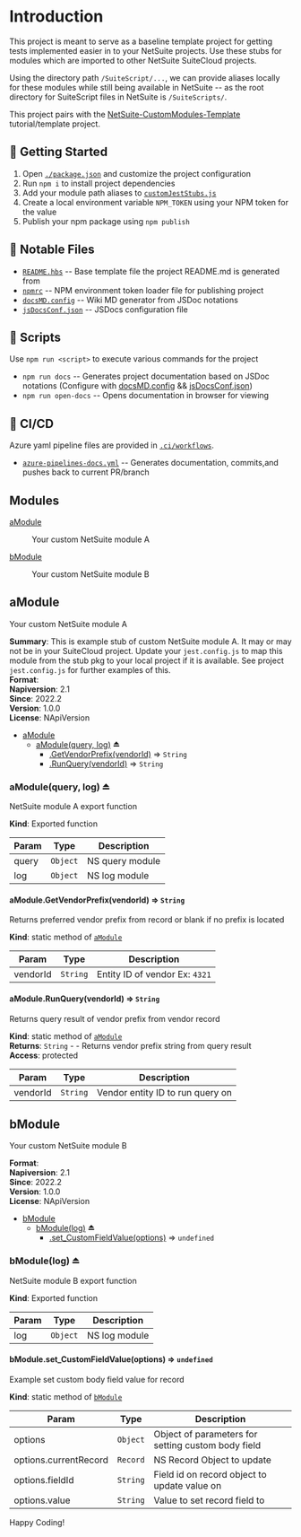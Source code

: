 # Introduction

This project is meant to serve as a baseline template project for getting tests implemented easier in to your NetSuite projects. Use these stubs for modules which are imported to other NetSuite SuiteCloud projects.

Using the directory path `/SuiteScript/...`, we can provide aliases locally for these modules while still being available in NetSuite -- as the root directory for SuiteScript files in NetSuite is `/SuiteScripts/`.

This project pairs with the [NetSuite-CustomModules-Template](https://github.com/devnetkc/NetSuite-CustomModules-Template) tutorial/template project.

## 🎉 Getting Started

1. Open [`./package.json`](./package.json) and customize the project configuration
2. Run `npm i` to install project dependencies
3. Add your module path aliases to [`customJestStubs.js`](./customJestStubs.js)
4. Create a local environment variable `NPM_TOKEN` using your NPM token for the value
5. Publish your npm package using `npm publish`

## 🧐 Notable Files

- [`README.hbs`](./.ci/templates/README.hbs) -- Base template file the project README.md is generated from
- [`npmrc`](./.npmrc) -- NPM environment token loader file for publishing project
- [`docsMD.config`](./.ci/config/docsMD.config.js) -- Wiki MD generator from JSDoc notations
- [`jsDocsConf.json`](./.ci/config/jsDocsConf.json) -- JSDocs configuration file

## 🔨 Scripts

Use `npm run <script>` to execute various commands for the project

- `npm run docs` -- Generates project documentation based on JSDoc notations (Configure with [docsMD.config](./.ci/config/docsMD.config.js) && [jsDocsConf.json](./.ci/config/jsDocsConf.json))
- `npm run open-docs` -- Opens documentation in browser for viewing

## 👷 CI/CD

Azure yaml pipeline files are provided in [`.ci/workflows`](./.ci/workflows).

- [`azure-pipelines-docs.yml`](./.ci/workflows/azure-pipelines-docs.yml) -- Generates documentation, commits,and pushes back to current PR/branch

## Modules

<dl>
<dt><a href="#module_aModule">aModule</a></dt>
<dd><p>Your custom NetSuite module A</p>
</dd>
<dt><a href="#module_bModule">bModule</a></dt>
<dd><p>Your custom NetSuite module B</p>
</dd>
</dl>

<a name="module_aModule"></a>

## aModule
Your custom NetSuite module A

**Summary**: This is example stub of custom NetSuite module A.  It may or may not be in your SuiteCloud project.
Update your `jest.config.js` to map this module from the stub pkg to your local project if it is available.
See project `jest.config.js` for further examples of this.  
**Format**:   
**Napiversion**: 2.1  
**Since**: 2022.2  
**Version**: 1.0.0  
**License**: NApiVersion  

* [aModule](#module_aModule)
    * [aModule(query, log)](#exp_module_aModule--aModule) ⏏
        * [.GetVendorPrefix(vendorId)](#module_aModule--aModule.GetVendorPrefix) ⇒ <code>String</code>
        * [.RunQuery(vendorId)](#module_aModule--aModule.RunQuery) ⇒ <code>String</code>

<a name="exp_module_aModule--aModule"></a>

### aModule(query, log) ⏏
NetSuite module A export function

**Kind**: Exported function  

| Param | Type | Description |
| --- | --- | --- |
| query | <code>Object</code> | NS query module |
| log | <code>Object</code> | NS log module |

<a name="module_aModule--aModule.GetVendorPrefix"></a>

#### aModule.GetVendorPrefix(vendorId) ⇒ <code>String</code>
Returns preferred vendor prefix from record or blank if no prefix is located

**Kind**: static method of [<code>aModule</code>](#exp_module_aModule--aModule)  

| Param | Type | Description |
| --- | --- | --- |
| vendorId | <code>String</code> | Entity ID of vendor Ex: `4321` |

<a name="module_aModule--aModule.RunQuery"></a>

#### aModule.RunQuery(vendorId) ⇒ <code>String</code>
Returns query result of vendor prefix from vendor record

**Kind**: static method of [<code>aModule</code>](#exp_module_aModule--aModule)  
**Returns**: <code>String</code> - - Returns vendor prefix string from query result  
**Access**: protected  

| Param | Type | Description |
| --- | --- | --- |
| vendorId | <code>String</code> | Vendor entity ID to run query on |

<a name="module_bModule"></a>

## bModule
Your custom NetSuite module B

**Format**:   
**Napiversion**: 2.1  
**Since**: 2022.2  
**Version**: 1.0.0  
**License**: NApiVersion  

* [bModule](#module_bModule)
    * [bModule(log)](#exp_module_bModule--bModule) ⏏
        * [.set_CustomFieldValue(options)](#module_bModule--bModule.set_CustomFieldValue) ⇒ <code>undefined</code>

<a name="exp_module_bModule--bModule"></a>

### bModule(log) ⏏
NetSuite module B export function

**Kind**: Exported function  

| Param | Type | Description |
| --- | --- | --- |
| log | <code>Object</code> | NS log module |

<a name="module_bModule--bModule.set_CustomFieldValue"></a>

#### bModule.set\_CustomFieldValue(options) ⇒ <code>undefined</code>
Example set custom body field value for record

**Kind**: static method of [<code>bModule</code>](#exp_module_bModule--bModule)  

| Param | Type | Description |
| --- | --- | --- |
| options | <code>Object</code> | Object of parameters for setting custom body field |
| options.currentRecord | <code>Record</code> | NS Record Object to update |
| options.fieldId | <code>String</code> | Field id on record object to update value on |
| options.value | <code>String</code> | Value to set record field to |


Happy Coding!
